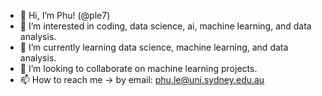 - 👋 Hi, I’m Phu! (@ple7)
- 👀 I’m interested in coding, data science, ai, machine learning, and data analysis.
- 🌱 I’m currently learning data science, machine learning, and data analysis.
- 💞️ I’m looking to collaborate on machine learning projects.
- 📫 How to reach me -> by email: phu.le@uni.sydney.edu.au

<!---
ple7/ple7 is a ✨ special ✨ repository because its `README.md` (this file) appears on your GitHub profile.
You can click the Preview link to take a look at your changes.
--->
